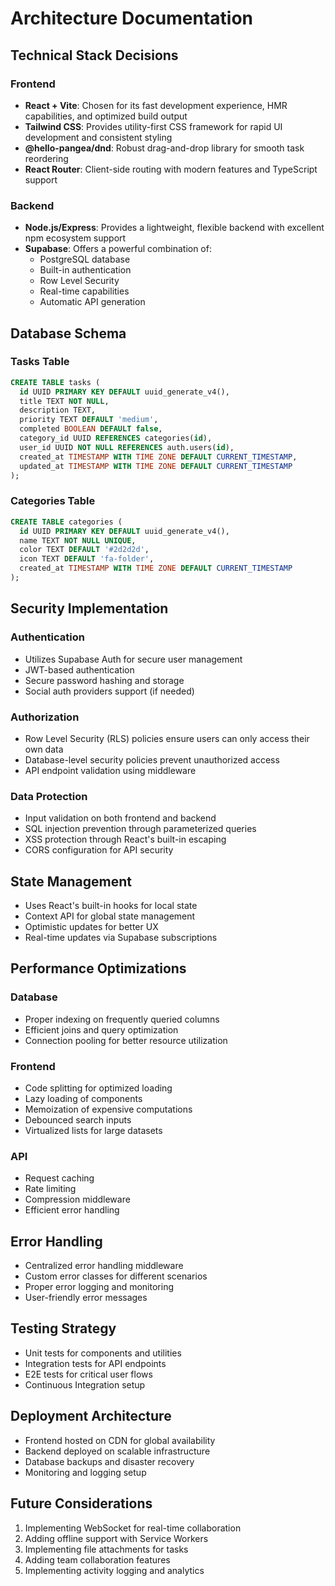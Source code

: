 # Architecture Documentation

## Technical Stack Decisions

### Frontend
- **React + Vite**: Chosen for its fast development experience, HMR capabilities, and optimized build output
- **Tailwind CSS**: Provides utility-first CSS framework for rapid UI development and consistent styling
- **@hello-pangea/dnd**: Robust drag-and-drop library for smooth task reordering
- **React Router**: Client-side routing with modern features and TypeScript support

### Backend
- **Node.js/Express**: Provides a lightweight, flexible backend with excellent npm ecosystem support
- **Supabase**: Offers a powerful combination of:
  - PostgreSQL database
  - Built-in authentication
  - Row Level Security
  - Real-time capabilities
  - Automatic API generation

## Database Schema

### Tasks Table
```sql
CREATE TABLE tasks (
  id UUID PRIMARY KEY DEFAULT uuid_generate_v4(),
  title TEXT NOT NULL,
  description TEXT,
  priority TEXT DEFAULT 'medium',
  completed BOOLEAN DEFAULT false,
  category_id UUID REFERENCES categories(id),
  user_id UUID NOT NULL REFERENCES auth.users(id),
  created_at TIMESTAMP WITH TIME ZONE DEFAULT CURRENT_TIMESTAMP,
  updated_at TIMESTAMP WITH TIME ZONE DEFAULT CURRENT_TIMESTAMP
);
```

### Categories Table
```sql
CREATE TABLE categories (
  id UUID PRIMARY KEY DEFAULT uuid_generate_v4(),
  name TEXT NOT NULL UNIQUE,
  color TEXT DEFAULT '#2d2d2d',
  icon TEXT DEFAULT 'fa-folder',
  created_at TIMESTAMP WITH TIME ZONE DEFAULT CURRENT_TIMESTAMP
);
```

## Security Implementation

### Authentication
- Utilizes Supabase Auth for secure user management
- JWT-based authentication
- Secure password hashing and storage
- Social auth providers support (if needed)

### Authorization
- Row Level Security (RLS) policies ensure users can only access their own data
- Database-level security policies prevent unauthorized access
- API endpoint validation using middleware

### Data Protection
- Input validation on both frontend and backend
- SQL injection prevention through parameterized queries
- XSS protection through React's built-in escaping
- CORS configuration for API security

## State Management
- Uses React's built-in hooks for local state
- Context API for global state management
- Optimistic updates for better UX
- Real-time updates via Supabase subscriptions

## Performance Optimizations

### Database
- Proper indexing on frequently queried columns
- Efficient joins and query optimization
- Connection pooling for better resource utilization

### Frontend
- Code splitting for optimized loading
- Lazy loading of components
- Memoization of expensive computations
- Debounced search inputs
- Virtualized lists for large datasets

### API
- Request caching
- Rate limiting
- Compression middleware
- Efficient error handling

## Error Handling
- Centralized error handling middleware
- Custom error classes for different scenarios
- Proper error logging and monitoring
- User-friendly error messages

## Testing Strategy
- Unit tests for components and utilities
- Integration tests for API endpoints
- E2E tests for critical user flows
- Continuous Integration setup

## Deployment Architecture
- Frontend hosted on CDN for global availability
- Backend deployed on scalable infrastructure
- Database backups and disaster recovery
- Monitoring and logging setup

## Future Considerations
1. Implementing WebSocket for real-time collaboration
2. Adding offline support with Service Workers
3. Implementing file attachments for tasks
4. Adding team collaboration features
5. Implementing activity logging and analytics 